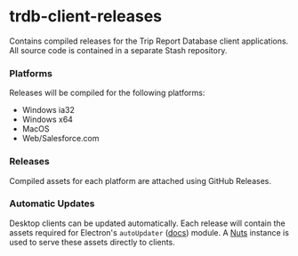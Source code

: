 # trdb-client-releases
Contains compiled releases for the Trip Report Database client applications. All source code is contained in a separate Stash repository.

### Platforms
Releases will be compiled for the following platforms:

* Windows ia32
* Windows x64
* MacOS
* Web/Salesforce.com

### Releases
Compiled assets for each platform are attached using GitHub Releases.

### Automatic Updates
Desktop clients can be updated automatically. Each release will contain the assets required for Electron's `autoUpdater` ([docs](http://electron.atom.io/docs/api/auto-updater/)) module. A [Nuts](https://github.com/GitbookIO/nuts) instance is used to serve these assets directly to clients.
